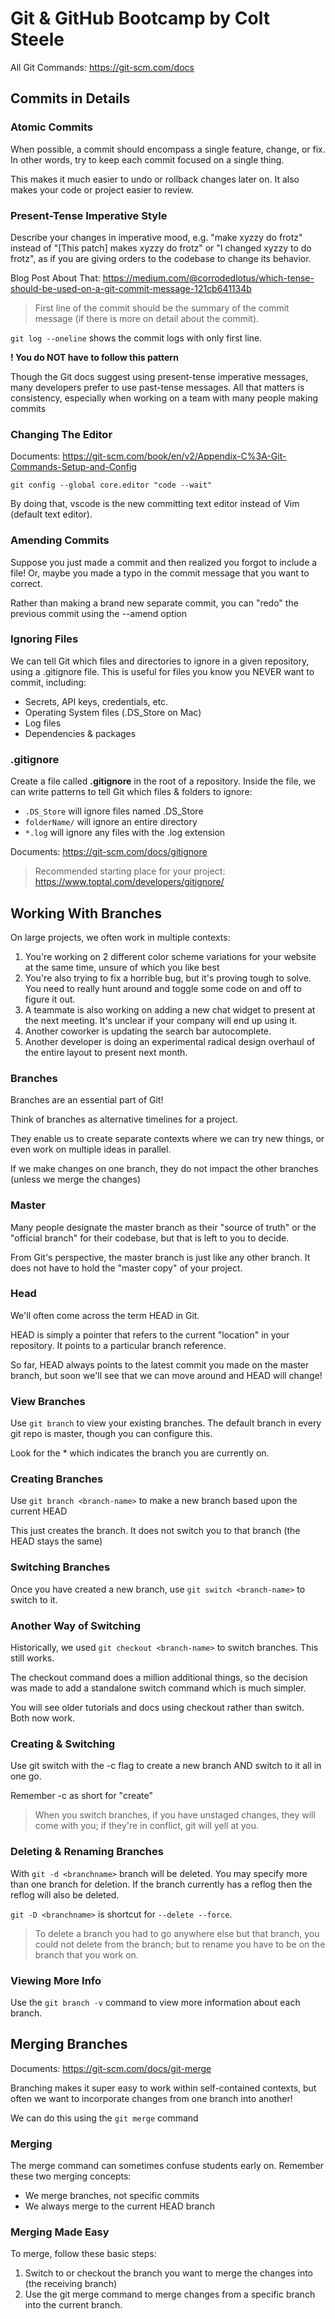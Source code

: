 # Git & GitHub Bootcamp by Colt Steele

All Git Commands: https://git-scm.com/docs

## Commits in Details

### **Atomic Commits**

When possible, a commit should encompass a single feature, change, or fix. In other words, try to keep each commit focused on a single thing.

This makes it much easier to undo or rollback changes later on. It also makes your code or project easier to review.

### **Present-Tense Imperative Style**

Describe your changes in imperative mood, e.g. "make xyzzy do frotz" instead of "[This patch] makes xyzzy do frotz" or "I changed xyzzy to do frotz", as if you are giving orders to the codebase to change its behavior.

Blog Post About That:
https://medium.com/@corrodedlotus/which-tense-should-be-used-on-a-git-commit-message-121cb641134b

> First line of the commit should be the summary of the commit message (if there is more on detail about the commit).

`git log --oneline` shows the commit logs with only first line.

**! You do NOT have to follow this pattern**

Though the Git docs suggest using present-tense imperative messages, many developers prefer to use past-tense messages. All that matters is consistency, especially when working on a team with many people making commits

### **Changing The Editor**

Documents: https://git-scm.com/book/en/v2/Appendix-C%3A-Git-Commands-Setup-and-Config

`git config --global core.editor "code --wait"`

By doing that, vscode is the new committing text editor instead of Vim (default text editor).

### **Amending Commits**

Suppose you just made a commit and then realized you forgot to include a file! Or, maybe you made a typo in the commit message that you want to correct.

Rather than making a brand new separate commit, you can "redo" the previous commit using
the --amend option

### **Ignoring Files**

We can tell Git which files and directories to ignore in a given repository, using a .gitignore file.
This is useful for files you know you NEVER want to commit, including:

- Secrets, API keys, credentials, etc.
- Operating System files (.DS_Store on Mac)
- Log files
- Dependencies & packages

### **.gitignore**

Create a file called **.gitignore** in the root of a repository. Inside the file, we can write patterns to tell Git which files & folders to ignore:

- `.DS_Store` will ignore files named .DS_Store
- `folderName/` will ignore an entire directory
- `*.log` will ignore any files with the .log extension

Documents: https://git-scm.com/docs/gitignore

> Recommended starting place for your project: https://www.toptal.com/developers/gitignore/

## Working With Branches

On large projects, we often work in multiple contexts:

1. You're working on 2 different color scheme variations for your website at the same time, unsure of which you like best
2. You're also trying to fix a horrible bug, but it's proving tough to solve. You need to really hunt around and toggle some code on and off to figure it out.
3. A teammate is also working on adding a new chat widget to present at the next meeting. It's unclear if your company will end up using it.
4. Another coworker is updating the search bar autocomplete.
5. Another developer is doing an experimental radical design overhaul of the entire layout to present next month.

### **Branches**

Branches are an essential part of Git!

Think of branches as alternative timelines for a project.

They enable us to create separate contexts where we can try new things, or even work on multiple ideas in parallel.

If we make changes on one branch, they do not impact the other branches (unless we merge the changes)

### **Master**

Many people designate the master branch as their "source of truth" or the "official branch" for their codebase, but that is left to you to decide.

From Git's perspective, the master branch is just like any other branch. It does not have to hold the "master copy" of your project.

### **Head**

We'll often come across the term HEAD in Git.

HEAD is simply a pointer that refers to the current "location" in your repository. It points to a particular branch reference.

So far, HEAD always points to the latest commit you made on the master branch, but soon we'll see that we can move around and HEAD will change!

### **View Branches**

Use `git branch` to view your existing branches. The default branch in every git repo is master, though you can configure this.

Look for the \* which indicates the branch you are currently on.

### **Creating Branches**

Use `git branch <branch-name>` to make a new branch based upon the current HEAD

This just creates the branch. It does not switch you to that branch (the HEAD stays the same)

### **Switching Branches**

Once you have created a new branch,
use `git switch <branch-name>` to switch to it.

### **Another Way of Switching**

Historically, we used `git checkout <branch-name>` to switch branches. This still works.

The checkout command does a million additional things, so the decision was made to add a standalone switch command which is much simpler.

You will see older tutorials and docs using checkout rather than switch. Both now work.

### **Creating & Switching**

Use git switch with the -c flag to create a new branch AND switch to it all in one go.

Remember -c as short for "create"

> When you switch branches, if you have unstaged changes, they will come with you; if they're in conflict, git will yell at you.

### **Deleting & Renaming Branches**

With `git -d <branchname>` branch will be deleted. You may specify more than one branch for deletion. If the branch currently has a reflog then the reflog will also be deleted.

`git -D <branchname>` is shortcut for `--delete --force`.

> To delete a branch you had to go anywhere else but that branch, you could not delete from the branch; but to rename you have to be on the branch that you work on.

### **Viewing More Info**

Use the `git branch -v` command to view more information about each branch.

## Merging Branches

Documents: https://git-scm.com/docs/git-merge

Branching makes it super easy to work within self-contained contexts, but often we want to incorporate changes from one branch into another!

We can do this using the `git merge` command

### **Merging**

The merge command can sometimes confuse students early on. Remember these two merging concepts:

- We merge branches, not specific commits
- We always merge to the current HEAD branch

### **Merging Made Easy**

To merge, follow these basic steps:

1. Switch to or checkout the branch you want to merge the changes into (the receiving branch)
2. Use the git merge command to merge changes from a specific branch into the current branch.
